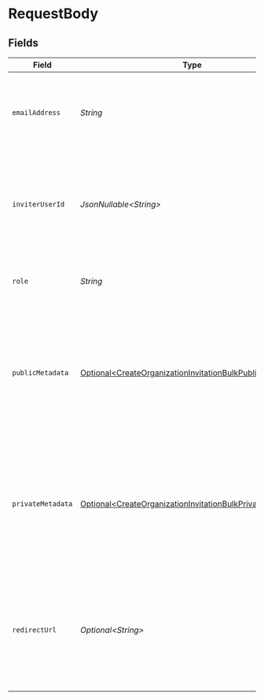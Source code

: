 # RequestBody


## Fields

| Field                                                                                                                                    | Type                                                                                                                                     | Required                                                                                                                                 | Description                                                                                                                              |
| ---------------------------------------------------------------------------------------------------------------------------------------- | ---------------------------------------------------------------------------------------------------------------------------------------- | ---------------------------------------------------------------------------------------------------------------------------------------- | ---------------------------------------------------------------------------------------------------------------------------------------- |
| `emailAddress`                                                                                                                           | *String*                                                                                                                                 | :heavy_check_mark:                                                                                                                       | The email address of the new member that is going to be invited to the organization                                                      |
| `inviterUserId`                                                                                                                          | *JsonNullable\<String>*                                                                                                                  | :heavy_minus_sign:                                                                                                                       | The ID of the user that invites the new member to the organization.<br/>Must be an administrator in the organization.                    |
| `role`                                                                                                                                   | *String*                                                                                                                                 | :heavy_check_mark:                                                                                                                       | The role of the new member in the organization.                                                                                          |
| `publicMetadata`                                                                                                                         | [Optional\<CreateOrganizationInvitationBulkPublicMetadata>](../../models/operations/CreateOrganizationInvitationBulkPublicMetadata.md)   | :heavy_minus_sign:                                                                                                                       | Metadata saved on the organization invitation, read-only from the Frontend API and fully accessible (read/write) from the Backend API.   |
| `privateMetadata`                                                                                                                        | [Optional\<CreateOrganizationInvitationBulkPrivateMetadata>](../../models/operations/CreateOrganizationInvitationBulkPrivateMetadata.md) | :heavy_minus_sign:                                                                                                                       | Metadata saved on the organization invitation, fully accessible (read/write) from the Backend API but not visible from the Frontend API. |
| `redirectUrl`                                                                                                                            | *Optional\<String>*                                                                                                                      | :heavy_minus_sign:                                                                                                                       | Optional URL that the invitee will be redirected to once they accept the invitation by clicking the join link in the invitation email.   |